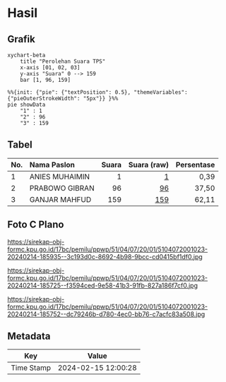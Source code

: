 # Hasil

## Grafik

```mermaid
xychart-beta
    title "Perolehan Suara TPS"
    x-axis [01, 02, 03]
    y-axis "Suara" 0 --> 159
    bar [1, 96, 159]
```

```mermaid
%%{init: {"pie": {"textPosition": 0.5}, "themeVariables": {"pieOuterStrokeWidth": "5px"}} }%%
pie showData
    "1" : 1
    "2" : 96
    "3" : 159
```

## Tabel

| No. | Nama Paslon    | Suara | Suara (raw) | Persentase |
|:--- |:-------------- | -----:| -----------:| ----------:|
| 1   | ANIES MUHAIMIN | 1     | [1][p-1]    | 0,39       |
| 2   | PRABOWO GIBRAN | 96    | [96][p-2]   | 37,50      |
| 3   | GANJAR MAHFUD  | 159   | [159][p-3]  | 62,11      |


[p-1]: https://github.com/gigit-pemilu/pemilu-2024-51-bali/blob/main/pilpres/hitung-suara/sub/51-bali/sub/04-gianyar/sub/07-payangan/sub/2001-melinggih/sub/023-tps/sub/paslon-1.txt
[p-2]: https://github.com/gigit-pemilu/pemilu-2024-51-bali/blob/main/pilpres/hitung-suara/sub/51-bali/sub/04-gianyar/sub/07-payangan/sub/2001-melinggih/sub/023-tps/sub/paslon-2.txt
[p-3]: https://github.com/gigit-pemilu/pemilu-2024-51-bali/blob/main/pilpres/hitung-suara/sub/51-bali/sub/04-gianyar/sub/07-payangan/sub/2001-melinggih/sub/023-tps/sub/paslon-3.txt

## Foto C Plano

https://sirekap-obj-formc.kpu.go.id/17bc/pemilu/ppwp/51/04/07/20/01/5104072001023-20240214-185935--3c193d0c-8692-4b98-9bcc-cd0415bf1df0.jpg

https://sirekap-obj-formc.kpu.go.id/17bc/pemilu/ppwp/51/04/07/20/01/5104072001023-20240214-185725--f3594ced-9e58-41b3-91fb-827a186f7cf0.jpg

https://sirekap-obj-formc.kpu.go.id/17bc/pemilu/ppwp/51/04/07/20/01/5104072001023-20240214-185752--dc79246b-d780-4ec0-bb76-c7acfc83a508.jpg


## Metadata

| Key        | Value               |
| ---------- | ------------------- |
| Time Stamp | 2024-02-15 12:00:28 |



